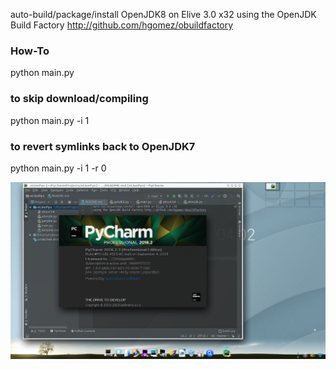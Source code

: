 auto-build/package/install OpenJDK8 on Elive 3.0 x32
using the OpenJDK Build Factory http://github.com/hgomez/obuildfactory

### How-To

python main.py


### to skip download/compiling
python main.py -i 1


### to revert symlinks back to OpenJDK7

python main.py -i 1 -r 0


![screenshot](screenshot.jpg)
